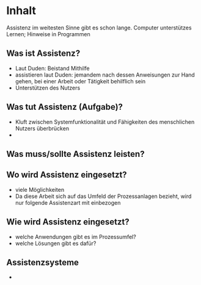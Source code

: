 # Inhalt

Assistenz im weitesten Sinne gibt es schon lange. Computer unterstützes Lernen; Hinweise in Programmen



## Was ist Assistenz?

+ Laut Duden: Beistand Mithilfe
+ assistieren laut Duden: jemandem nach dessen Anweisungen zur Hand gehen, bei einer Arbeit oder Tätigkeit behilflich sein
+ Unterstützen des Nutzers

## Was tut Assistenz (Aufgabe)?

+ Kluft zwischen Systemfunktionalität und Fähigkeiten des menschlichen Nutzers überbrücken
+ 

## Was muss/sollte Assistenz leisten?



## Wo wird Assistenz eingesetzt?

+ viele Möglichkeiten
+ Da diese Arbeit sich auf das Umfeld der Prozessanlagen bezieht, wird nur folgende Assistenzart mit einbezogen

## Wie wird Assistenz eingesetzt?

+ welche Anwendungen gibt es im Prozessumfel?
+ welche Lösungen gibt es dafür?

## Assistenzsysteme

+ 